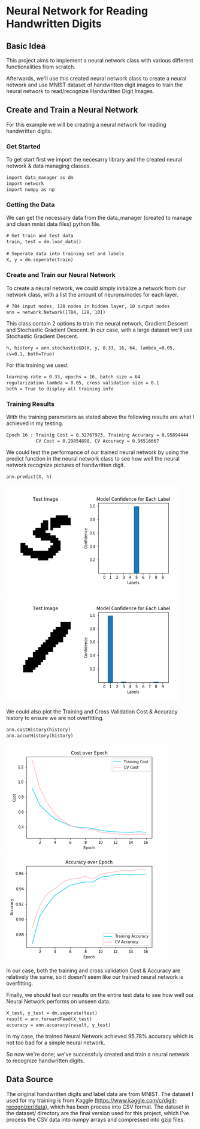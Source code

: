 # Neural Network for Reading Handwritten Digits

## Basic Idea
This project aims to implement a neural network class with various different functionalities from scratch.

Afterwards, we'll use this created neural network class to create a neural network and use MNIST dataset of handwritten digit images to train the neural network to read/recognize Handwritten Digit Images.

## Create and Train a Neural Network
For this example we will be creating a neural network for reading handwritten digits.
### Get Started
To get start first we import the necesarry library and the created neural network & data managing classes.
```
import data_manager as dm
import network
import numpy as np
```
### Getting the Data
We can get the necessary data from the data_manager (created to manage and clean mnist data files) python file.
```
# Get train and test data
train, test = dm.load_data()

# Seperate data into training set and labels
X, y = dm.seperate(train)
```
### Create and Train our Neural Network
To create a neural network, we could simply initialize a network from our network class, with a list the amount of neurons/nodes for each layer.
```
# 784 input nodes, 128 nodes in hidden layer, 10 output nodes
ann = network.Network([784, 128, 10])
```
This class contain 2 options to train the neural network, Gradient Descent and Stochastic Gradient Descent. In our case, with a large dataset we'll use Stochastic Gradient Descent.
```
h, history = ann.stochasticGD(X, y, 0.33, 16, 64, lambda_=0.05, cv=0.1, both=True) 
```
For this training we used:
```
learning rate = 0.33, epochs = 16, batch size = 64
regularization lambda = 0.05, cross validation size = 0.1
both = True to display all training info
```
### Training Results
With the training parameters as stated above the following results are what I achieved in my testing.
```
Epoch 16 : Trainig Cost = 0.32767973, Training Accuracy = 0.95894444
           CV Cost = 0.29854898, CV Accuracy = 0.96516667
```
We could test the performance of our trained neural network by using the predict function in the neural network class to see how well the neural network recognize pictures of handwritten digit.
```
ann.predict(X, h)
```
![alt text 1](https://github.com/jwCheng28/Neural-Network-From-Scratch/blob/master/pics/img_confidence_407.png) ![alt text 2](https://github.com/jwCheng28/Neural-Network-From-Scratch/blob/master/pics/img_confidence_52081.png)

We could also plot the Training and Cross Validation Cost & Accuracy history to ensure we are not overfitting.
```
ann.costHistory(history)
ann.accurHistory(history)
```
![alt text 1](https://github.com/jwCheng28/Neural-Network-From-Scratch/blob/master/pics/history_new.png) ![alt text 2](https://github.com/jwCheng28/Neural-Network-From-Scratch/blob/master/pics/accur_hist.png)

In our case, both the training and cross validation Cost & Accuracy are relatively the same, so it doesn't seem like our trained neural network is overfitting.

Finally, we should test our results on the entire test data to see how well our Neural Network performs on unseen data.
```
X_test, y_test = dm.seperate(test)
result = ann.forwardFeed(X_test)
accuracy = ann.accuracy(result, y_test)
```
In my case, the trained Neural Network achieved 95.78% accuracy which is not too bad for a simple neural network.

So now we're done; we've successfuly created and train a neural network to recognize handwritten digits.

## Data Source
The original handwritten digits and label data are from MNIST. The dataset I used for my training is from Kaggle (https://www.kaggle.com/c/digit-recognizer/data), which has been process into CSV format. The dataset in the dataset/ directory are the final version used for this project, which I've process the CSV data into numpy arrays and compressed into gzip files.
